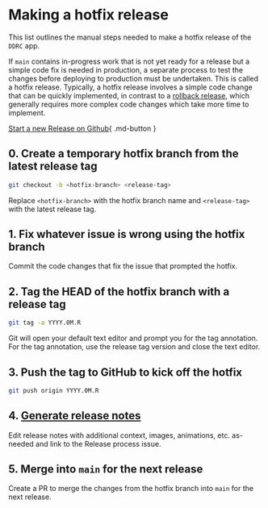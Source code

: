 # Making a hotfix release

This list outlines the manual steps needed to make a hotfix release of the
`DDRC` app.

If `main` contains in-progress work that is not yet ready for a release but a simple code fix
is needed in production, a separate process to test the changes before deploying to production must be undertaken.
This is called a hotfix release. Typically, a hotfix release involves a simple code change that can be quickly implemented, in contrast to a [rollback release](./rollback.md), which generally requires more complex code changes which take more time to implement.

[Start a new Release on Github](https://github.com/cal-itp/benefits/issues/new?labels=release&template=release.yml&title=Make+a+Release){ .md-button }

## 0. Create a temporary hotfix branch from the latest release tag

```bash
git checkout -b <hotfix-branch> <release-tag>
```

Replace `<hotfix-branch>` with the hotfix branch name and `<release-tag>` with the latest release tag.

## 1. Fix whatever issue is wrong using the hotfix branch

Commit the code changes that fix the issue that prompted the hotfix.

## 2. Tag the HEAD of the hotfix branch with a release tag

```bash
git tag -a YYYY.0M.R
```

Git will open your default text editor and prompt you for the tag annotation. For the tag annotation,
use the release tag version and close the text editor.

## 3. Push the tag to GitHub to kick off the hotfix

```bash
git push origin YYYY.0M.R
```

## 4. [Generate release notes](https://docs.github.com/en/repositories/releasing-projects-on-github/automatically-generated-release-notes)

Edit release notes with additional context, images, animations, etc. as-needed and link to the Release process issue.

## 5. Merge into `main` for the next release

Create a PR to merge the changes from the hotfix branch into `main` for the next release.
